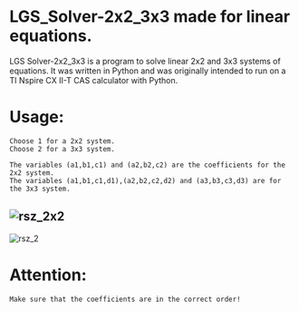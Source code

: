 
# LGS_Solver-2x2_3x3 made for linear equations.
LGS Solver-2x2_3x3 is a program to solve linear 2x2 and 3x3 systems of equations.
It was written in Python and was originally intended to run on a TI Nspire CX II-T CAS calculator with Python.

# Usage: #
    Choose 1 for a 2x2 system. 
    Choose 2 for a 3x3 system.
    
    The variables (a1,b1,c1) and (a2,b2,c2) are the coefficients for the 2x2 system.
    The variables (a1,b1,c1,d1),(a2,b2,c2,d2) and (a3,b3,c3,d3) are for the 3x3 system.

![rsz_2x2](https://user-images.githubusercontent.com/50271264/124822192-e322ba80-df6f-11eb-8e00-d579c148d0c7.png)
--------------------------------------------------------------------------------------------------------------------------------------------------------------------------------
![rsz_2](https://user-images.githubusercontent.com/50271264/124822263-f59cf400-df6f-11eb-9ac0-7865a5752254.png)
# Attention: #
    Make sure that the coefficients are in the correct order!








